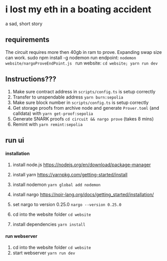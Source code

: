 # i lost my eth in a boating accident

a sad, short story

## requirements
The circuit requires more then 40gb in ram to prove. Expanding swap size can work.
sudo npm install -g nodemon
run endpoint: `nodemon website/nargoProveEndPoint.js `
run website: `cd website; yarn run dev`

## Instructions???

1. Make sure contract address in `scripts/config.ts` is setup correctly
1. Transfer to unspendable address `yarn burn:sepolia`
1. Make sure block number in `scripts/config.ts` is setup correctly
1. Get storage proofs from archive node and generate `Prover.toml` (and calldata) with `yarn get-proof:sepolia`
1. Generate SNARK proofs `cd circuit && nargo prove` (takes 8 mins)
1. Remint with `yarn remint:sepolia`



## run ui
#### installation
1. install node.js https://nodejs.org/en/download/package-manager 
1. install yarn https://yarnpkg.com/getting-started/install

1. install nodemon `yarn global add nodemon`

1. install nargo https://noir-lang.org/docs/getting_started/installation/
1. set nargo to version 0.25.0 `nargo --version 0.25.0`

1. cd into the website folder `cd website`
1. install dependencies `yarn install`

#### run webserver
1. cd into the website folder `cd website`
1. start webserver `yarn run dev`

